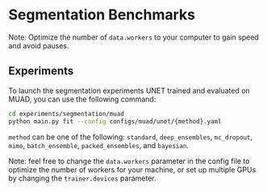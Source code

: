 # Segmentation Benchmarks

Note: Optimize the number of `data.workers` to your computer to gain speed and avoid pauses.

## Experiments

To launch the segmentation experiments UNET trained and evaluated on MUAD, you can use the following command:

```bash
cd experiments/segmentation/muad
python main.py fit --config configs/muad/unet/{method}.yaml
```

`method` can be one of the following: `standard`, `deep_ensembles`, `mc_dropout`, `mimo`, `batch_ensemble`, `packed_ensembles`, and `bayesian`.

Note: feel free to change the `data.workers` parameter in the config file to optimize the number of workers for your machine, or set up multiple GPUs by changing the `trainer.devices` parameter.
